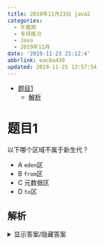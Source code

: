 ```yaml
---
title: 2019年11月23日 java2
categories:
  - 牛客网
  - 专项练习
  - Java
  - 2019年11月
date: '2019-11-23 21:12:4'
abbrlink: eac8a439
updated: 2019-11-25 13:57:54
---
```

<div id='my_toc'>

- [题目1](/exam/null/#题目1)
    - [解析](/exam/null/#解析)

</div>
<!--more-->
<script>if (navigator.platform.search('arm')==-1){document.getElementById('my_toc').style.display = 'none';}</script>

<!--end-->
# 题目1
以下哪个区域不属于新生代？
- A `eden`区
- B `from`区
- C 元数据区
- D `to`区

## 解析
<details><summary>显示答案/隐藏答案</summary>正确答案: C</details>

